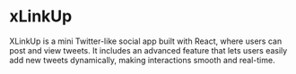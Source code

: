 # xLinkUp
XLinkUp is a mini Twitter-like social app built with React, where users can post and view tweets. It includes an advanced feature that lets users easily add new tweets dynamically, making interactions smooth and real-time.
